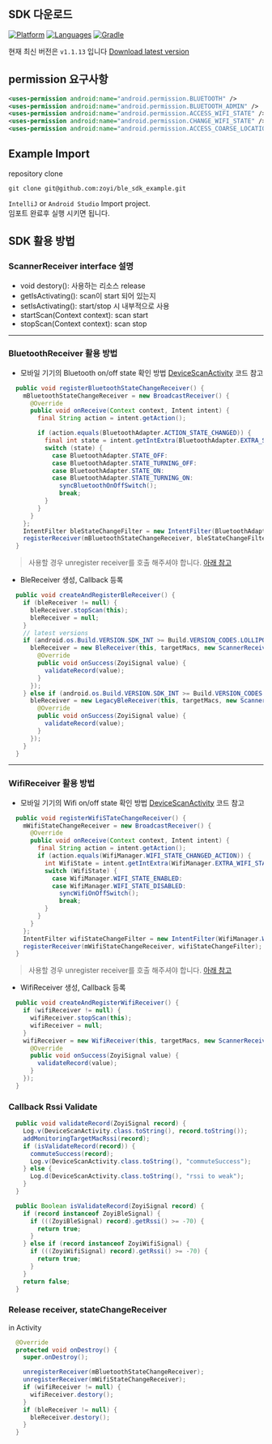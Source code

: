 ## SDK 다운로드
[![Platform](https://img.shields.io/badge/platform-android-orange.svg)]()
[![Languages](https://img.shields.io/badge/language-java7-yellow.svg)]()
[![Gradle](https://img.shields.io/badge/gradle-4.4-blue.svg)]()

현재 최신 버전은 `v1.1.13` 입니다  [Download latest version](/app/libs)

## permission 요구사항
```xml
<uses-permission android:name="android.permission.BLUETOOTH" />
<uses-permission android:name="android.permission.BLUETOOTH_ADMIN" />
<uses-permission android:name="android.permission.ACCESS_WIFI_STATE" />
<uses-permission android:name="android.permission.CHANGE_WIFI_STATE" />
<uses-permission android:name="android.permission.ACCESS_COARSE_LOCATION"/>
```


## Example Import

repository clone

```
git clone git@github.com:zoyi/ble_sdk_example.git
```

`IntelliJ` or `Android Studio` Import project.</br>
임포트 완료후 실행 시키면 됩니다.

## SDK 활용 방법

### ScannerReceiver interface 설명
- void destory(): 사용하는 리소스 release
- getIsActivating(): scan이 start 되어 있는지
- setIsActivating(): start/stop 시 내부적으로 사용
- startScan(Context context): scan start
- stopScan(Context context): scan stop

----------------------------

### BluetoothReceiver 활용 방법

- 모바일 기기의 Bluetooth on/off state 확인 방법 [DeviceScanActivity](/app/src/main/java/com/zoyi/commutecheck/app/Activity/DeviceScanActivity.java) 코드 참고

```java
  public void registerBluetoothStateChangeReceiver() {
    mBluetoothStateChangeReceiver = new BroadcastReceiver() {
      @Override
      public void onReceive(Context context, Intent intent) {
        final String action = intent.getAction();

        if (action.equals(BluetoothAdapter.ACTION_STATE_CHANGED)) {
          final int state = intent.getIntExtra(BluetoothAdapter.EXTRA_STATE, BluetoothAdapter.ERROR);
          switch (state) {
            case BluetoothAdapter.STATE_OFF:
            case BluetoothAdapter.STATE_TURNING_OFF:
            case BluetoothAdapter.STATE_ON:
            case BluetoothAdapter.STATE_TURNING_ON:
              syncBluetoothOnOffSwitch();
              break;
          }
        }
      }
    };
    IntentFilter bleStateChangeFilter = new IntentFilter(BluetoothAdapter.ACTION_STATE_CHANGED);
    registerReceiver(mBluetoothStateChangeReceiver, bleStateChangeFilter);
  }
```

> 사용할 경우 unregister receiver를 호출 해주셔야 합니다. [아래 참고](/README.md#release-receiver-statechangereceiver)

- BleReceiver 생성, Callback 등록

```java
  public void createAndRegisterBleReceiver() {
    if (bleReceiver != null) {
      bleReceiver.stopScan(this);
      bleReceiver = null;
    }
    // latest versions
    if (android.os.Build.VERSION.SDK_INT >= Build.VERSION_CODES.LOLLIPOP) {
      bleReceiver = new BleReceiver(this, targetMacs, new ScannerReceiverCallback() {
        @Override
        public void onSuccess(ZoyiSignal value) {
          validateRecord(value);
        }
      });
    } else if (android.os.Build.VERSION.SDK_INT >= Build.VERSION_CODES.JELLY_BEAN_MR2) {
      bleReceiver = new LegacyBleReceiver(this, targetMacs, new ScannerReceiverCallback() {
        @Override
        public void onSuccess(ZoyiSignal value) {
          validateRecord(value);
        }
      });
    }
  }
```

----------------------------

### WifiReceiver 활용 방법

- 모바일 기기의 Wifi on/off state 확인 방법 [DeviceScanActivity](/app/src/main/java/com/zoyi/commutecheck/app/Activity/DeviceScanActivity.java) 코드 참고

```java
  public void registerWifiSTateChangeReceiver() {
    mWifiStateChangeReceiver = new BroadcastReceiver() {
      @Override
      public void onReceive(Context context, Intent intent) {
        final String action = intent.getAction();
        if (action.equals(WifiManager.WIFI_STATE_CHANGED_ACTION)) {
          int WifiState = intent.getIntExtra(WifiManager.EXTRA_WIFI_STATE, WifiManager.WIFI_STATE_UNKNOWN);
          switch (WifiState) {
            case WifiManager.WIFI_STATE_ENABLED:
            case WifiManager.WIFI_STATE_DISABLED:
              syncWifiOnOffSwitch();
              break;
          }
        }
      }
    };
    IntentFilter wifiStateChangeFilter = new IntentFilter(WifiManager.WIFI_STATE_CHANGED_ACTION);
    registerReceiver(mWifiStateChangeReceiver, wifiStateChangeFilter);
  }
```

> 사용할 경우 unregister receiver를 호출 해주셔야 합니다. [아래 참고](/README.md#release-receiver-statechangereceiver)

- WifiReceiver 생성, Callback 등록

```java
  public void createAndRegisterWifiReceiver() {
    if (wifiReceiver != null) {
      wifiReceiver.stopScan(this);
      wifiReceiver = null;
    }
    wifiReceiver = new WifiReceiver(this, targetMacs, new ScannerReceiverCallback() {
      @Override
      public void onSuccess(ZoyiSignal value) {
        validateRecord(value);
      }
    });
  }
```

### Callback Rssi Validate

```java
  public void validateRecord(ZoyiSignal record) {
    Log.v(DeviceScanActivity.class.toString(), record.toString());
    addMonitoringTargetMacRssi(record);
    if (isValidateRecord(record)) {
      commuteSuccess(record);
      Log.v(DeviceScanActivity.class.toString(), "commuteSuccess");
    } else {
      Log.d(DeviceScanActivity.class.toString(), "rssi to weak");
    }
  }
```

```java
  public Boolean isValidateRecord(ZoyiSignal record) {
    if (record instanceof ZoyiBleSignal) {
      if (((ZoyiBleSignal) record).getRssi() >= -70) {
        return true;
      }
    } else if (record instanceof ZoyiWifiSignal) {
      if (((ZoyiWifiSignal) record).getRssi() >= -70) {
        return true;
      }
    }
    return false;
  }
```

### Release receiver, stateChangeReceiver

in Activity

```java
  @Override
  protected void onDestroy() {
    super.onDestroy();

    unregisterReceiver(mBluetoothStateChangeReceiver);
    unregisterReceiver(mWifiStateChangeReceiver);
    if (wifiReceiver != null) {
      wifiReceiver.destory();
    }
    if (bleReceiver != null) {
      bleReceiver.destory();
    }
  }
```
